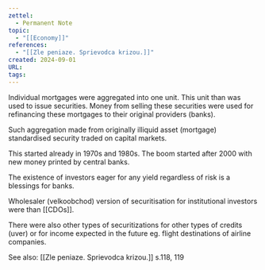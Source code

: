 ```yaml
---
zettel:
  - Permanent Note
topic:
  - "[[Economy]]"
references:
  - "[[Zle peniaze. Sprievodca krizou.]]"
created: 2024-09-01
URL: 
tags:
---
```

Individual mortgages were aggregated into one unit. This unit than was used to issue securities. Money from selling these securities were used for refinancing these mortgages to their original providers (banks).

Such aggregation made from originally illiquid asset (mortgage) standardised security traded on capital markets.

This started already in 1970s and 1980s.
The boom started after 2000 with new money printed by central banks.

The existence of investors eager for any yield regardless of risk is a blessings for banks.

Wholesaler (velkoobchod) version of securitisation for institutional investors were than [[CDOs]].

There were also other types of securitizations for other types of credits (uver) or for income expected in the future eg. flight destinations of airline companies.


See also: [[Zle peniaze. Sprievodca krizou.]] s.118, 119

